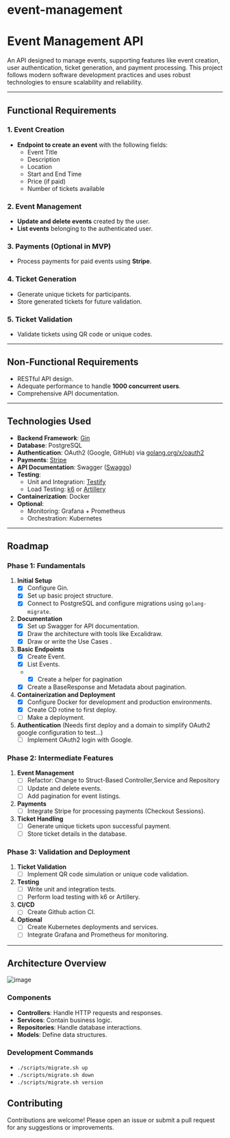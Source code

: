 # event-management

# Event Management API

An API designed to manage events, supporting features like event creation, user authentication, ticket generation, and payment processing. This project follows modern software development practices and uses robust technologies to ensure scalability and reliability.

---

## Functional Requirements

### 1. Event Creation
- **Endpoint to create an event** with the following fields:
  - Event Title
  - Description
  - Location
  - Start and End Time
  - Price (if paid)
  - Number of tickets available

### 2. Event Management
- **Update and delete events** created by the user.
- **List events** belonging to the authenticated user.

### 3. Payments (Optional in MVP)
- Process payments for paid events using **Stripe**.

### 4. Ticket Generation
- Generate unique tickets for participants.
- Store generated tickets for future validation.

### 5. Ticket Validation
- Validate tickets using QR code or unique codes.

---

## Non-Functional Requirements

- RESTful API design.
- Adequate performance to handle **1000 concurrent users**.
- Comprehensive API documentation.

---

## Technologies Used

- **Backend Framework**: [Gin](https://gin-gonic.com/)
- **Database**: PostgreSQL
- **Authentication**: OAuth2 (Google, GitHub) via [golang.org/x/oauth2](https://pkg.go.dev/golang.org/x/oauth2)
- **Payments**: [Stripe](https://stripe.com/)
- **API Documentation**: Swagger ([Swaggo](https://github.com/swaggo/swag))
- **Testing**:
  - Unit and Integration: [Testify](https://github.com/stretchr/testify)
  - Load Testing: [k6](https://k6.io/) or [Artillery](https://www.artillery.io/)
- **Containerization**: Docker
- **Optional**:
  - Monitoring: Grafana + Prometheus
  - Orchestration: Kubernetes

---

## Roadmap

### **Phase 1: Fundamentals**
1. **Initial Setup**
   - [x] Configure Gin.
   - [x] Set up basic project structure.
   - [x] Connect to PostgreSQL and configure migrations using `golang-migrate`.
2. **Documentation**
   - [x] Set up Swagger for API documentation.
   - [x] Draw the architecture with tools like Excalidraw.
   - [x] Draw or write the Use Cases .
3. **Basic Endpoints**
   - [x] Create Event.
   - [x] List Events.
   - - [x] Create a helper for pagination
   - [x] Create a BaseResponse and Metadata about pagination.
4. **Containerization and Deployment**
   - [x] Configure Docker for development and production environments.
   - [x] Create CD rotine to first deploy.
   - [ ] Make a deployment.
5. **Authentication** (Needs first deploy and a domain to simplify OAuth2 google configuration to test...)
   - [ ] Implement OAuth2 login with Google.

### **Phase 2: Intermediate Features**
1. **Event Management**
   - [ ] Refactor: Change to Struct-Based Controller,Service and Repository
   - [ ] Update and delete events.
   - [ ] Add pagination for event listings.
2. **Payments**
   - [ ] Integrate Stripe for processing payments (Checkout Sessions).
3. **Ticket Handling**
   - [ ] Generate unique tickets upon successful payment.
   - [ ] Store ticket details in the database.

### **Phase 3: Validation and Deployment**
1. **Ticket Validation**
   - [ ] Implement QR code simulation or unique code validation.
2. **Testing**
   - [ ] Write unit and integration tests.
   - [ ] Perform load testing with k6 or Artillery.
3. **CI/CD**
   - [ ] Create Github action CI.
4. **Optional**
   - [ ] Create Kubernetes deployments and services.
   - [ ] Integrate Grafana and Prometheus for monitoring.

---

## Architecture Overview

![image](https://github.com/user-attachments/assets/0d139d49-88d8-4d7d-bff6-6ffb6dac0aa7)


### Components
- **Controllers**: Handle HTTP requests and responses.
- **Services**: Contain business logic.
- **Repositories**: Handle database interactions.
- **Models**: Define data structures.


### Development Commands

- `./scripts/migrate.sh up`
- `./scripts/migrate.sh down`
- `./scripts/migrate.sh version`

## Contributing

Contributions are welcome! Please open an issue or submit a pull request for any suggestions or improvements.

